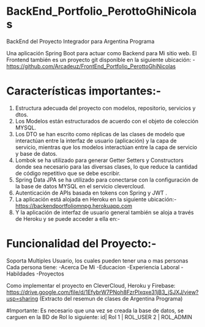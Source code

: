 # BackEnd_Portfolio_PerottoGhiNicolas
BackEnd del Proyecto Integrador para Argentina Programa

Una aplicación Spring Boot para actuar como Backend para Mi sitio web. El Frontend también es un proyecto git disponible en la siguiente ubicación: -
https://github.com/Arcadeuz/FrontEnd_Portfolio_PerottoGhiNicolas

# Características importantes:-

1. Estructura adecuada del proyecto con modelos, repositorio, servicios y dtos.
2. Los Modelos están estructurados de acuerdo con el objeto de colección MYSQL.
3. Los DTO se han escrito como réplicas de las clases de modelo que interactúan entre la interfaz de usuario (aplicación) y la capa de servicio, mientras que los modelos interactúan entre la capa de servicio y base de datos.
4. Lombok se ha utilizado para generar Getter Setters y Constructors donde sea necesario para las diversas clases, lo que reduce la cantidad de código repetitivo que se debe escribir.
5.  Spring Data JPA se ha utilizado para conectarse con la configuración de la base de datos MYSQL en el servicio clevercloud.
6.  Autenticación de APIs basada en tokens con Spring y JWT .
7. La aplicación está alojada en Heroku en la siguiente ubicación:-
https://backendportfoliomnpg.herokuapp.com
10. Y la aplicación de interfaz de usuario general también se aloja a través de Heroku y se puede acceder a ella en:-

# Funcionalidad del Proyecto:-
Soporta Multiples Usuario, los cuales pueden tener una o mas personas
Cada persona tiene:
-Acerca De Mi
-Educacion
-Experiencia Laboral
-Habildades
-Proyectos


Como implementar el proyecto en CleverCloud, Heroku y Firebase:
https://drive.google.com/file/d/1EfybrW7PNoh8FzrPlxqxe31jB3_jSJXJ/view?usp=sharing
(Extracto del resemun de clases de Argentina Programa)


#Importante:
Es necesario que una vez se creada la base de datos, se carguen en la BD de Rol lo siguiente:
id| Rol
1 | ROL_USER
2 | ROL_ADMIN
